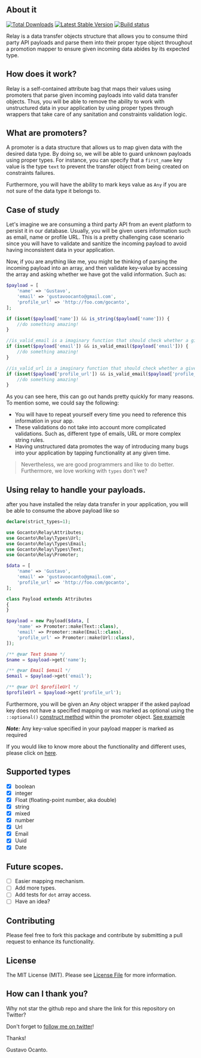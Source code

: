 ## About it
<a href="https://packagist.org/packages/gocanto/relay"><img src="https://img.shields.io/packagist/dt/gocanto/relay.svg" alt="Total Downloads"></a>
<a href="https://packagist.org/packages/gocanto/relay"><img src="https://img.shields.io/github/v/release/gocanto/relay.svg" alt="Latest Stable Version"></a>
<a href="https://github.com/gocanto/relay/actions"><img src="https://github.com/gocanto/relay/workflows/build/badge.svg" alt="Build status"></a>

Relay is a data transfer objects structure that allows you to consume third party API payloads and parse them into their
proper type object throughout a promotion mapper to ensure given incoming data abides by its expected type. 

## How does it work?
Relay is a self-contained attribute bag that maps their values using promoters that parse given incoming payloads into
valid data transfer objects. Thus, you will be able to remove the ability to work with unstructured data in your
application by using proper types through wrappers that take care of any sanitation and constraints validation logic. 

## What are promoters?
A promoter is a data structure that allows us to map given data with the desired data type. By doing so, we will be able
to guard unknown payloads using proper types. For instance, you can specify that a `first_name` key value is the type
`text` to prevent the transfer object from being created on constraints failures.

Furthermore, you will have the ability to mark keys value as `Any` if you are not sure of the data type it belongs to.

## Case of study
Let's imagine we are consuming a third party API from an event platform to persist it in our database. Usually, you will
be given users information such as email, name or profile URL. This is a pretty challenging case scenario since you will
have to validate and sanitize the incoming payload to avoid having inconsistent data in your application.

Now, if you are anything like me, you might be thinking of parsing the incoming payload into an array, and then validate
key-value by accessing the array and asking whether we have got the valid information. Such as:

```php
$payload = [
    'name' => 'Gustavo',
    'email' => 'gustavoocanto@gmail.com',
    'profile_url' => 'http://foo.com/gocanto',
];

if (isset($payload['name']) && is_string($payload['name'])) {
    //do something amazing!
}

//is_valid_email is a imaginary function that should check whether a given email is valid or not.
if (isset($payload['email']) && is_valid_email($payload['email'])) { 
    //do something amazing!
}

//is_valid_url is a imaginary function that should check whether a given URL is valid or not.
if (isset($payload['profile_url']) && is_valid_email($payload['profile_url'])) { 
    //do something amazing!
}
```
As you can see here, this can go out hands pretty quickly for many reasons. To mention some, we could say the following: 

- You will have to repeat yourself every time you need to reference this information in your app.
- These validations do not take into account more complicated validations. Such as, different type of emails, URL or more complex string rules.
- Having unstructured data promotes the way of introducing many bugs into your application by tapping functionality at any given time. 

> Nevertheless, we are good programmers and like to do better. Furthermore, we love working with `types` don't we? 

## Using relay to handle your payloads.
after you have installed the relay data transfer in your application, you will be able to consume the above payload like so

```php
declare(strict_types=1);

use Gocanto\Relay\Attributes;
use Gocanto\Relay\Types\Url;
use Gocanto\Relay\Types\Email;
use Gocanto\Relay\Types\Text;
use Gocanto\Relay\Promoter;

$data = [
    'name' => 'Gustavo',
    'email' => 'gustavoocanto@gmail.com',
    'profile_url' => 'http://foo.com/gocanto',
];

class Payload extends Attributes
{
}

$payload = new Payload($data, [
    'name' => Promoter::make(Text::class),
    'email' => Promoter::make(Email::class),
    'profile_url' => Promoter::make(Url::class),
]);

/** @var Text $name */
$name = $payload->get('name');

/** @var Email $email */
$email = $payload->get('email');

/** @var Url $profileUrl */
$profileUrl = $payload->get('profile_url');
```
Furthermore, you will be given an Any object wrapper if the asked payload key does not have a specified mapping or was
marked as optional using the `::optional()` [construct method](https://github.com/gocanto/relay/blob/master/src/Promoter.php#L54)
within the promoter object. [See example](https://github.com/gocanto/relay/blob/master/tests/AttributesTest.php#L105)

***Note:*** Any key-value specified in your payload mapper is marked as required

If you would like to know more about the functionality and different uses, please click on [here](https://github.com/gocanto/relay/tree/master/tests).

## Supported types
- [x] boolean
- [x] integer
- [x] Float (floating-point number, aka double)
- [x] string
- [x] mixed
- [x] number
- [x] Url
- [x] Email
- [x] Uuid
- [x] Date

## Future scopes.
- [ ] Easier mapping mechanism.
- [ ] Add more types.
- [ ] Add tests for `dot` array access.
- [ ] Have an idea?

## Contributing

Please feel free to fork this package and contribute by submitting a pull request to enhance its functionality.

## License

The MIT License (MIT). Please see [License File](https://github.com/gocanto/relay/blob/master/LICENSE.md) for 
more information.

## How can I thank you?
Why not star the github repo and share the link for this repository on Twitter?

Don't forget to [follow me on twitter](https://twitter.com/gocanto)!

Thanks!

Gustavo Ocanto.




